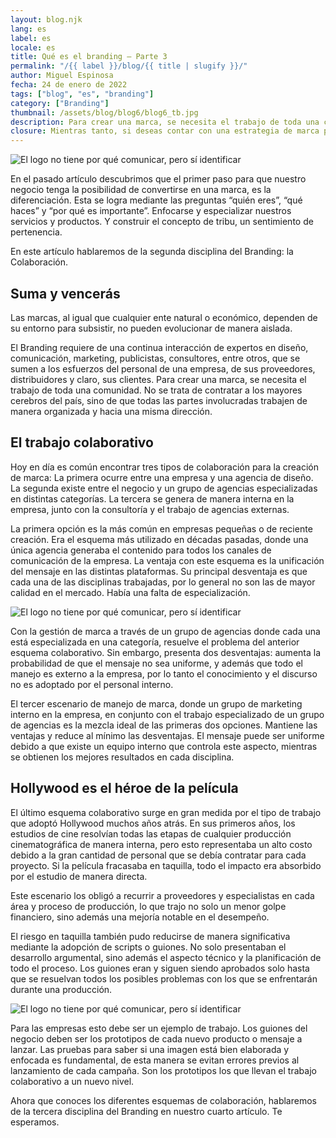 ```yaml
---
layout: blog.njk
lang: es
label: es
locale: es
title: Qué es el branding – Parte 3
permalink: "/{{ label }}/blog/{{ title | slugify }}/"
author: Miguel Espinosa
fecha: 24 de enero de 2022
tags: ["blog", "es", "branding"]
category: ["Branding"]
thumbnail: /assets/blog/blog6/blog6_tb.jpg
description: Para crear una marca, se necesita el trabajo de toda una comunidad. No se trata de contratar a los mayores cerebros del país, sino de que todas las partes involucradas trabajen de manera organizada y hacia una misma dirección.
closure: Mientras tanto, si deseas contar con una estrategia de marca para tu negocio, contáctanos, nos especializamos en branding y gestión de marca.
---
```


![El logo no tiene por qué comunicar, pero sí identificar](/assets/blog/blog6/blog6a.jpg)

En el pasado artículo descubrimos que el primer paso para que nuestro negocio tenga la posibilidad de convertirse en una marca, es la diferenciación. Esta se logra mediante las preguntas “quién eres”, “qué haces” y “por qué es importante”. Enfocarse y especializar nuestros servicios y productos. Y construir el concepto de tribu, un sentimiento de pertenencia.

En este artículo hablaremos de la segunda disciplina del Branding: la Colaboración.

## Suma y vencerás

Las marcas, al igual que cualquier ente natural o económico, dependen de su entorno para subsistir, no pueden evolucionar de manera aislada.

El Branding requiere de una continua interacción de expertos en diseño, comunicación, marketing, publicistas, consultores, entre otros, que se sumen a los esfuerzos del personal de una empresa, de sus proveedores, distribuidores y claro, sus clientes. Para crear una marca, se necesita el trabajo de toda una comunidad. No se trata de contratar a los mayores cerebros del país, sino de que todas las partes involucradas trabajen de manera organizada y hacia una misma dirección.

## El trabajo colaborativo

Hoy en día es común encontrar tres tipos de colaboración para la creación de marca: La primera ocurre entre una empresa y una agencia de diseño. La segunda existe entre el negocio y un grupo de agencias especializadas en distintas categorías. La tercera se genera de manera interna en la empresa, junto con la consultoría y el trabajo de agencias externas.

La primera opción es la más común en empresas pequeñas o de reciente creación. Era el esquema más utilizado en décadas pasadas, donde una única agencia generaba el contenido para todos los canales de comunicación de la empresa. La ventaja con este esquema es la unificación del mensaje en las distintas plataformas. Su principal desventaja es que cada una de las disciplinas trabajadas, por lo general no son las de mayor calidad en el mercado. Había una falta de especialización.

![El logo no tiene por qué comunicar, pero sí identificar](/assets/blog/blog6/blog6b.jpg)

Con la gestión de marca a través de un grupo de agencias donde cada una está especializada en una categoría, resuelve el problema del anterior esquema colaborativo. Sin embargo, presenta dos desventajas: aumenta la probabilidad de que el mensaje no sea uniforme, y además que todo el manejo es externo a la empresa, por lo tanto el conocimiento y el discurso no es adoptado por el personal interno.

El tercer escenario de manejo de marca, donde un grupo de marketing interno en la empresa, en conjunto con el trabajo especializado de un grupo de agencias es la mezcla ideal de las primeras dos opciones. Mantiene las ventajas y reduce al mínimo las desventajas. El mensaje puede ser uniforme debido a que existe un equipo interno que controla este aspecto, mientras se obtienen los mejores resultados en cada disciplina.

## Hollywood es el héroe de la película

El último esquema colaborativo surge en gran medida por el tipo de trabajo que adoptó Hollywood muchos años atrás. En sus primeros años, los estudios de cine resolvían todas las etapas de cualquier producción cinematográfica de manera interna, pero esto representaba un alto costo debido a la gran cantidad de personal que se debía contratar para cada proyecto. Si la película fracasaba en taquilla, todo el impacto era absorbido por el estudio de manera directa.

Este escenario los obligó a recurrir a proveedores y especialistas en cada área y proceso de producción, lo que trajo no solo un menor golpe financiero, sino además una mejoría notable en el desempeño.

El riesgo en taquilla también pudo reducirse de manera significativa mediante la adopción de scripts o guiones. No solo presentaban el desarrollo argumental, sino además el aspecto técnico y la planificación de todo el proceso. Los guiones eran y siguen siendo aprobados solo hasta que se resuelvan todos los posibles problemas con los que se enfrentarán durante una producción.

![El logo no tiene por qué comunicar, pero sí identificar](/assets/blog/blog6/blog6c.jpg)

Para las empresas esto debe ser un ejemplo de trabajo. Los guiones del negocio deben ser los prototipos de cada nuevo producto o mensaje a lanzar. Las pruebas para saber si una imagen está bien elaborada y enfocada es fundamental, de esta manera se evitan errores previos al lanzamiento de cada campaña. Son los prototipos los que llevan el trabajo colaborativo a un nuevo nivel.

Ahora que conoces los diferentes esquemas de colaboración, hablaremos de la tercera disciplina del Branding en nuestro cuarto artículo. Te esperamos.